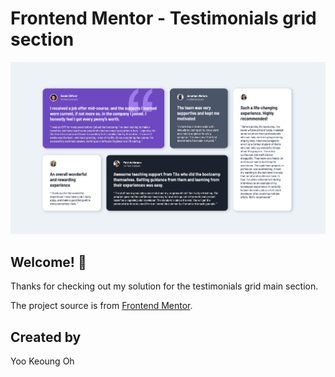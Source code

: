# Frontend Mentor - Testimonials grid section

![Design preview for the Testimonials grid section coding challenge](./design/desktop-design.png)

## Welcome! 👋

Thanks for checking out my solution for the testimonials grid main section.

The project source is from [Frontend Mentor](https://www.frontendmentor.io).

## Created by

Yoo Keoung Oh
